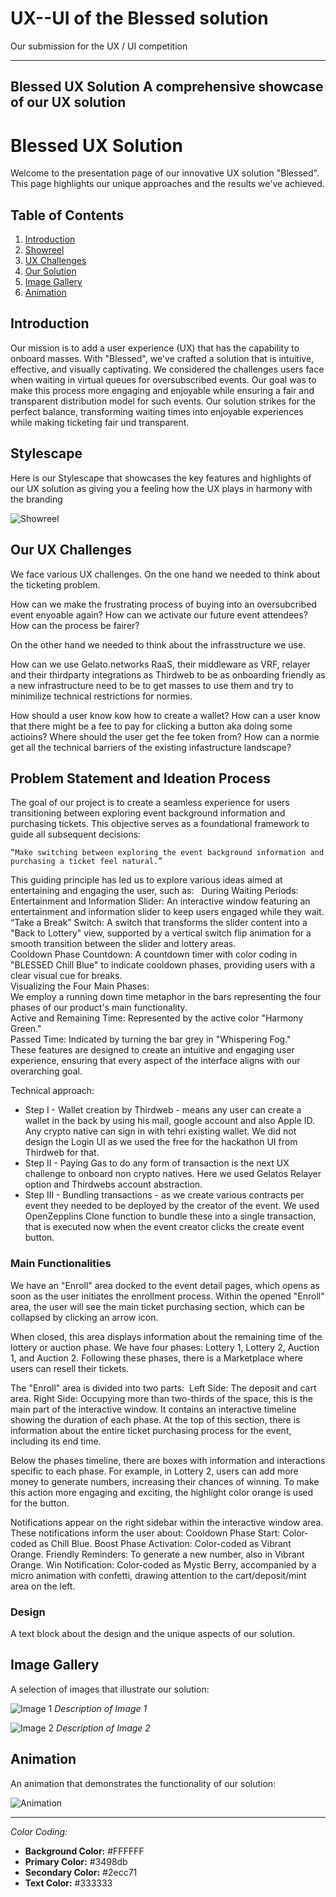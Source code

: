 # UX--UI of the Blessed solution
Our submission for the UX / UI competition


---
Blessed UX Solution
A comprehensive showcase of our UX solution
---

# Blessed UX Solution

Welcome to the presentation page of our innovative UX solution "Blessed". This page highlights our unique approaches and the results we've achieved.

## Table of Contents
1. [Introduction](#introduction)
2. [Showreel](#showreel)
3. [UX Challenges](#Our-UX-Challenges)
4. [Our Solution](#our-solution)
5. [Image Gallery](#image-gallery)
6. [Animation](#animation)

## Introduction

Our mission is to add a user experience (UX) that has the capability to onboard masses. With "Blessed", we've crafted a solution that is intuitive, effective, and visually captivating. We considered the challenges users face when waiting in virtual queues for oversubscribed events. Our goal was to make this process more engaging and enjoyable while ensuring a fair and transparent distribution model for such events. Our solution strikes for the perfect balance, transforming waiting times into enjoyable experiences while making ticketing fair und transparent. 

## Stylescape

Here is our Stylescape that showcases the key features and highlights of our UX solution as giving you a feeling how the UX plays in harmony with the branding

![Showreel](path/to/showreel.gif)

## Our UX Challenges

We face various UX challenges.
On the one hand we needed to think about the ticketing problem.

How can we make the frustrating process of buying into an oversubcribed event enyoable again?
How can we activate our future event attendees?
How can the process be fairer?

On the other hand we needed to think about the infrasstructure we use.

How can we use Gelato.networks RaaS, their middleware as VRF, relayer and their thirdparty integrations as Thirdweb to be as onboarding friendly as a new infrastructure need to be to get masses to use them and try to minimilize technical restrictions for normies.

How should a user know kow how to create a wallet?
How can a user know that there might be a fee to pay for clicking a button aka doing some actioins? Where should the user get the fee token from?
How can a normie get all the technical barriers of the existing infastructure landscape?

## Problem Statement and Ideation Process

The goal of our project is to create a seamless experience for users transitioning between exploring event background information and purchasing tickets. This objective serves as a foundational framework to guide all subsequent decisions:

```
“Make switching between exploring the event background information and purchasing a ticket feel natural.”
```
This guiding principle has led us to explore various ideas aimed at entertaining and engaging the user, such as:   
During Waiting Periods:  
Entertainment and Information Slider: An interactive window featuring an entertainment and information slider to keep users engaged while they wait.  
“Take a Break” Switch: A switch that transforms the slider content into a "Back to Lottery" view, supported by a vertical switch flip animation for a smooth transition between the slider and lottery areas.  
Cooldown Phase Countdown: A countdown timer with color coding in "BLESSED Chill Blue" to indicate cooldown phases, providing users with a clear visual cue for breaks.  
Visualizing the Four Main Phases:  
We employ a running down time metaphor in the bars representing the four phases of our product's main functionality.  
Active and Remaining Time: Represented by the active color "Harmony Green."  
Passed Time: Indicated by turning the bar grey in "Whispering Fog."  
These features are designed to create an intuitive and engaging user experience, ensuring that every aspect of the interface aligns with our overarching goal.  



Technical approach:
- Step I - Wallet creation by Thirdweb - means any user can create a wallet in the back by using his mail, google account and also Apple ID. Any crypto native can sign in with tehri existing wallet. We did not design the Login UI as we used the free for the hackathon UI from Thirdweb for that. 
- Step II - Paying Gas to do any form of transaction is the next UX challenge to onboard non crypto natives. Here we used Gelatos Relayer option and Thirdwebs account abstraction. 
- Step III - Bundling transactions - as we create various contracts per event they needed to be deployed by the creator of the event. We used OpenZepplins Clone function to bundle these into a single transaction, that is executed now when the event creator clicks the create event button. 

### Main Functionalities

We have an "Enroll" area docked to the event detail pages, which opens as soon as the user initiates the enrollment process. 
Within the opened "Enroll" area, the user will see the main ticket purchasing section, which can be collapsed by clicking an arrow icon.

When closed, this area displays information about the remaining time of the lottery or auction phase. 
We have four phases: Lottery 1, Lottery 2, Auction 1, and Auction 2. Following these phases, there is a Marketplace where users can resell their tickets.

The "Enroll" area is divided into two parts: 
Left Side: The deposit and cart area.
Right Side: Occupying more than two-thirds of the space, this is the main part of the interactive window. It contains an interactive timeline showing the duration of each phase. At the top of this section, there is information about the entire ticket purchasing process for the event, including its end time.

Below the phases timeline, there are boxes with information and interactions specific to each phase. For example, in Lottery 2, users can add more money to generate numbers, increasing their chances of winning. To make this action more engaging and exciting, the highlight color orange is used for the button.

Notifications appear on the right sidebar within the interactive window area. These notifications inform the user about:
Cooldown Phase Start: Color-coded as Chill Blue.
Boost Phase Activation: Color-coded as Vibrant Orange.
Friendly Reminders: To generate a new number, also in Vibrant Orange.
Win Notification: Color-coded as Mystic Berry, accompanied by a micro animation with confetti, drawing attention to the cart/deposit/mint area on the left.

### Design

A text block about the design and the unique aspects of our solution.


## Image Gallery

A selection of images that illustrate our solution:

![Image 1](path/to/image1.jpg)
*Description of Image 1*

![Image 2](path/to/image2.jpg)
*Description of Image 2*

## Animation

An animation that demonstrates the functionality of our solution:

![Animation](path/to/animation.gif)


---

_Color Coding:_

- **Background Color:** #FFFFFF
- **Primary Color:** #3498db
- **Secondary Color:** #2ecc71
- **Text Color:** #333333

